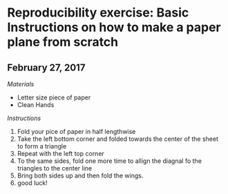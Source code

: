# Reproducibility exercise: Basic Instructions on how to make a paper plane from scratch
## February 27, 2017

*Materials*
* Letter size piece of paper
* Clean Hands

*Instructions*

1. Fold your pice of paper in half lengthwise
1. Take the left bottom corner and folded towards the center of the sheet to form a triangle
1. Repeat with the left top corner
1. To the same sides, fold one more time to allign the diagnal fo the triangles to the center line
1. Bring both sides up and then fold the wings.
1. good luck!




